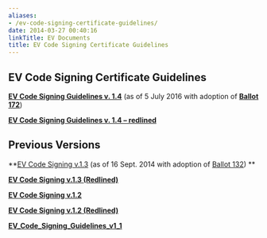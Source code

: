 ```yaml
---
aliases:
- /ev-code-signing-certificate-guidelines/
date: 2014-03-27 00:40:16
linkTitle: EV Documents
title: EV Code Signing Certificate Guidelines
---
```


## EV Code Signing Certificate Guidelines

**[EV Code Signing Guidelines v. 1.4][1]** (as of 5 July 2016 with adoption of **[Ballot 172][2]**)

**[EV Code Signing Guidelines v. 1.4 – redlined][3]**

## Previous Versions

**[EV Code Signing v.1.3][4] (as of 16 Sept. 2014 with adoption of [Ballot 132][5])
**

**[EV Code Signing v.1.3 (Redlined)][6]**

**[EV Code Signing v.1.2][7]**

**[EV Code Signing v.1.2 (Redlined)][8]**

**[EV_Code_Signing_Guidelines_v1_1][9]**

[1]: /uploads/EV-Code-Signing-v.1.4.pdf
[2]: /2016/07/05/ballot-172-removal-permanent-identifier/
[3]: /uploads/EV-Code-Signing-v.1.4-redlined.pdf
[4]: /uploads/EV-Code-Signing-v.1.3.pdf
[5]: /2014/09/16/ballot-132-ev-code-signing-timestamp-validity-period/ "Ballot 132 – EV Code Signing Timestamp Validity Period"
[6]: /uploads/EV-Code-Signing-v.1.3-Redlined.pdf
[7]: /uploads/EV-Code-Signing-v.1.2.pdf
[8]: /uploads/EV-Code-Signing-v.1.2-Redlined1.pdf
[9]: /uploads/EV_Code_Signing_Guidelines_v1_1.pdf